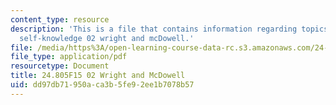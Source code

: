 ```yaml
---
content_type: resource
description: 'This is a file that contains information regarding topics in epistemology:
  self-knowledge 02 wright and mcDowell.'
file: /media/https%3A/open-learning-course-data-rc.s3.amazonaws.com/24-805-topics-in-epistemology-self-knowledge-fall-2015/dd97db71950aca3b5fe92ee1b7078b57_MIT24_805F15_02Wright.pdf
file_type: application/pdf
resourcetype: Document
title: 24.805F15 02 Wright and McDowell
uid: dd97db71-950a-ca3b-5fe9-2ee1b7078b57
---
```

